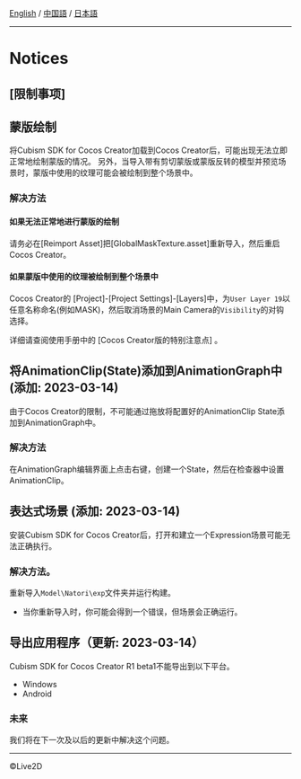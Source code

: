 [English](NOTICE.md) / [中国語](README.cn.md) / [日本語](NOTICE.ja.md)

---

# Notices

## [限制事项]

## 蒙版绘制

将Cubism SDK for Cocos Creator加载到Cocos Creator后，可能出现无法立即正常地绘制蒙版的情况。
另外，当导入带有剪切蒙版或蒙版反转的模型并预览场景时，蒙版中使用的纹理可能会被绘制到整个场景中。


### 解决方法

#### 如果无法正常地进行蒙版的绘制

请务必在[Reimport Asset]把[GlobalMaskTexture.asset]重新导入，然后重启Cocos Creator。

#### 如果蒙版中使用的纹理被绘制到整个场景中

Cocos Creator的 [Project]-[Project Settings]-[Layers]中，为`User Layer 19`以任意名称命名(例如MASK)，然后取消场景的Main Camera的`Visibility`的对钩选择。

详细请查阅使用手册中的 [Cocos Creator版的特别注意点] 。


## 将AnimationClip(State)添加到AnimationGraph中 (添加: 2023-03-14)

由于Cocos Creator的限制，不可能通过拖放将配置好的AnimationClip State添加到AnimationGraph中。

### 解决方法

在AnimationGraph编辑界面上点击右键，创建一个State，然后在检查器中设置AnimationClip。


## 表达式场景 (添加: 2023-03-14)

安装Cubism SDK for Cocos Creator后，打开和建立一个Expression场景可能无法正确执行。

### 解决方法。

重新导入`Model\Natori\exp`文件夹并运行构建。
* 当你重新导入时，你可能会得到一个错误，但场景会正确运行。


## 导出应用程序（更新: 2023-03-14）

Cubism SDK for Cocos Creator R1 beta1不能导出到以下平台。

* Windows
* Android

### 未来

我们将在下一次及以后的更新中解决这个问题。


---

©Live2D
